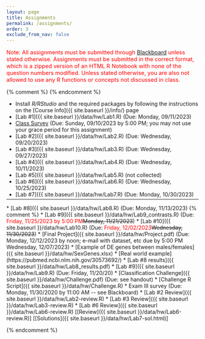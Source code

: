 ```yaml
---
layout: page
title: Assignments 
permalink: /assignments/
order: 3
exclude_from_nav: false
---
```


<style>
.due {
    background-color: yellow
}
</style>

<p style = 'color:red;font-size:104%'>Note: All assignments must be submitted through <a href = "https://easternct.blackboard.com/">Blackboard</a> unless stated otherwise. Assignments must be submitted in the correct format, which is a zipped version of an HTML R Notebook with none of the question numbers modified. Unless stated otherwise, you are also not allowed to use any R functions or concepts not discussed in class. 

</p>
{% comment %}
{% endcomment %}

* Install <i>R/RStudio</i> and the required packages by following the instructions on the [Course Info]({{ site.baseurl }}/info/) page 
* [Lab #1]({{ site.baseurl }}/data/hw/Lab1.R) (Due: Monday, 09/11/2023) 
* [Class Survey](https://easternct.blackboard.com/) (Due: Sunday, 09/10/2023 by 5:00 PM; you may not use your grace period for this assignment)
* [Lab #2]({{ site.baseurl }}/data/hw/Lab2.R) (Due: Wednesday, 09/20/2023) 
* [Lab #3]({{ site.baseurl }}/data/hw/Lab3.R) (Due: Wednesday, 09/27/2023) 
* [Lab #4]({{ site.baseurl }}/data/hw/Lab4.R) (Due: Wednesday, 10/11/2023) 
* [Lab #5]({{ site.baseurl }}/data/hw/Lab5.R) (not collected) 
* [Lab #6]({{ site.baseurl }}/data/hw/Lab6.R) (Due: Wednesday, 10/25/2023)
* [Lab #7]({{ site.baseurl }}/data/hw/Lab7.R) (Due: Monday, 10/30/2023) 
<hr style = "margin-top:-10px">
* [Lab #8]({{ site.baseurl }}/data/hw/Lab8.R) (Due: Monday, 11/13/2023) 
{% comment %}
* [Lab #9]({{ site.baseurl }}/data/hw/Lab9_contrasts.R) (Due: <span style = 'color:red'>Friday, 11/25/2023 by 5:00 PM</span><strike>Monday, 11/21/2023</strike>) 
* [Lab #10]({{ site.baseurl }}/data/hw/Lab10.R) (Due: <span style = 'color:red'>Friday, 12/02/2023</span><strike>Wednesday, 11/30/2023</strike>)
* [Final Project]({{ site.baseurl }}/data/hw/Project.pdf) (Due: Monday, 12/12/2023 by noon; e-mail with dataset, etc due by 5:00 PM Wednesday, 12/07/2023)
    * [Example of DE genes between males/females]({{ site.baseurl }}/data/hw/SexGenes.xlsx)
    * [Real world example](https://pubmed.ncbi.nlm.nih.gov/30573692/)
    * [Lab #8 results]({{ site.baseurl }}/data/hw/Lab8_results.pdf)  
* [Lab #9]({{ site.baseurl }}/data/hw/Lab9.R) (Due: Friday, 11/20/20) 
* [Classification Challenge]({{ site.baseurl }}/data/hw/Challenge.pdf) (Due: see handout)  
    * [Challenge R Script]({{ site.baseurl }}/data/hw/Challenge.R)
* Exam III survey (Due: Monday, 11/30/2020 by 11:00 AM -- see Blackboard)
    * [Lab #2 Review]({{ site.baseurl }}/data/hw/Lab2-review.R) 
    * [Lab #3 Review]({{ site.baseurl }}/data/hw/Lab3-review.R) 
    * [Lab #6 Review]({{ site.baseurl }}/data/hw/Lab6-review.R)
[[Review]({{ site.baseurl }}/data/hw/Lab6-review.R)] 
[[Solutions]({{ site.baseurl }}/data/hw/Lab7-sol.html)] 

 
{% endcomment %}

<script>
const pattern = RegExp('Due:.*([0-9]{2}/[0-9]+/[0-9]{4})');
elements = document.getElementsByTagName('li');

for (el of elements) {
        var res = pattern.exec(el.innerText);
        if (res != null && res.length >= 2) {
                if (new Date(res[1]) >= new Date()) {
                        el.className = 'due';
                }
        }
}
</script>
